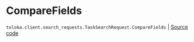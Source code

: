 # CompareFields
`toloka.client.search_requests.TaskSearchRequest.CompareFields` | [Source code](https://github.com/Toloka/toloka-kit/blob/v1.1.4/src/client/search_requests.py#L516)

